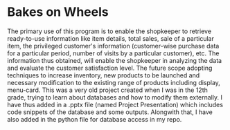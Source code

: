 # Bakes on Wheels

The primary use of this program is to enable the shopkeeper to retrieve ready-to-use information like item details, total sales, sale of a particular item, the privileged customer's information (customer-wise purchase data for a particular period, number of visits by a particular customer), etc.
The information thus obtained, will enable the shopkeeper in analyzing the data and evaluate the customer satisfaction level. The future scope adopting techniques to increase inventory, new products to be launched and necessary modification to the existing range of products including display, menu-card.
This was a very old project created when I was in the 12th grade, trying to learn about databases and how to modify them externally. I have thus added in a .pptx file (named Project Presentation) which includes code snippets of the database and some outputs. Alongwith that, I have also added in the python file for database access in my repo.
